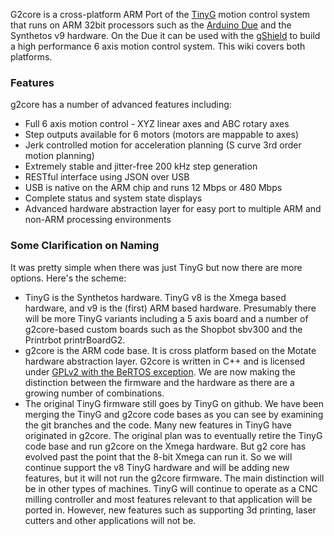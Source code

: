 G2core is a cross-platform ARM Port of the [TinyG](https://github.com/synthetos/TinyG) motion control system that runs on ARM 32bit processors such as the [Arduino Due](http://arduino.cc/en/Main/ArduinoBoardDue) and the Synthetos v9 hardware. On the Due it can be used with the [gShield](https://github.com/synthetos/grblShield/wiki) to build a high performance 6 axis motion control system. This wiki covers both platforms.

### Features
g2core has a number of advanced features including:

* Full 6 axis motion control - XYZ linear axes and ABC rotary axes
* Step outputs available for 6 motors (motors are mappable to axes)
* Jerk controlled motion for acceleration planning (S curve 3rd order motion planning)
* Extremely stable and jitter-free 200 kHz step generation
* RESTful interface using JSON over USB
* USB is native on the ARM chip and runs 12 Mbps or 480 Mbps
* Complete status and system state displays
* Advanced hardware abstraction layer for easy port to multiple ARM and non-ARM processing environments

### Some Clarification on Naming
It was pretty simple when there was just TinyG but now there are more options. Here's the scheme:
 * TinyG is the Synthetos hardware. TinyG v8 is the Xmega based hardware, and v9 is the (first) ARM based hardware. Presumably there will be more TinyG variants including a 5 axis board and a number of g2core-based custom boards such as the Shopbot sbv300 and the Printrbot printrBoardG2.
 * g2core is the ARM code base. It is cross platform based on the Motate hardware abstraction layer. G2core is written in C++ and is licensed under [GPLv2 with the BeRTOS exception](https://github.com/synthetos/g2/wiki/Licensing). We are now making the distinction between the firmware and the hardware as there are a growing number of combinations. 
 * The original TinyG firmware still goes by TinyG on github. We have been merging the TinyG and g2core code bases as you can see by examining the git branches and the code. Many new features in TinyG have originated in g2core. The original plan was to eventually retire the TinyG code base and run g2core on the Xmega hardware. But g2 core has evolved past the point that the 8-bit Xmega can run it. So we will continue support the v8 TinyG hardware and will be adding new features, but it will not run the g2core firmware. The main distinction will be in other types of machines. TinyG will continue to operate as a CNC milling controller and most features relevant to that application will be ported in. However, new features such as supporting 3d printing, laser cutters and other applications will not be.